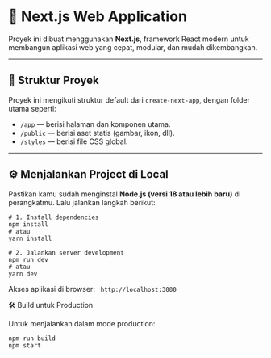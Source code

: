 # 🚀 Next.js Web Application

Proyek ini dibuat menggunakan **Next.js**, framework React modern untuk membangun aplikasi web yang cepat, modular, dan mudah dikembangkan.

---

## 🧩 Struktur Proyek

Proyek ini mengikuti struktur default dari `create-next-app`, dengan folder utama seperti:

- `/app` — berisi halaman dan komponen utama.
- `/public` — berisi aset statis (gambar, ikon, dll).
- `/styles` — berisi file CSS global.

---

## ⚙️ Menjalankan Project di Local

Pastikan kamu sudah menginstal **Node.js (versi 18 atau lebih baru)** di perangkatmu.
Lalu jalankan langkah berikut:

```
# 1. Install dependencies
npm install
# atau
yarn install

# 2. Jalankan server development
npm run dev
# atau
yarn dev
```

Akses aplikasi di browser:
``` http://localhost:3000```

🛠️ Build untuk Production

Untuk menjalankan dalam mode production:
```
npm run build
npm start
```